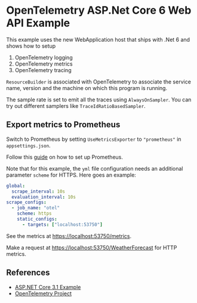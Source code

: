 # OpenTelemetry ASP.Net Core 6  Web API Example

This example uses the new WebApplication host that ships with .Net 6
and shows how to setup

1. OpenTelemetry logging
2. OpenTelemetry metrics
3. OpenTelemetry tracing

`ResourceBuilder` is associated with OpenTelemetry to associate the
service name, version and the machine on which this program is running.

The sample rate is set to emit all the traces using `AlwaysOnSampler`.
You can try out different samplers like `TraceIdRatioBasedSampler`.

## Export metrics to Prometheus

Switch to Prometheus by setting `UseMetricsExporter` to `"prometheus"` in `appsettings.json`.

Follow this [guide](/docs/metrics/getting-started-prometheus-grafana/README.md#collect-metrics-using-prometheus)
on how to set up Prometheus.

Note that for this example, the `yml` file configuration needs an additional
parameter `scheme` for HTTPS. Here goes an example:

```yaml
global:
  scrape_interval: 10s
  evaluation_interval: 10s
scrape_configs:
  - job_name: "otel"
    scheme: https
    static_configs:
      - targets: ["localhost:53750"]
```

See the metrics at [https://localhost:53750/metrics](https://localhost:53750/metrics).

Make a request at [https://localhost:53750/WeatherForecast](https://localhost:53750/WeatherForecast)
for HTTP metrics.

## References

* [ASP.NET Core 3.1 Example](https://github.com/open-telemetry/opentelemetry-dotnet/tree/98cb28974af43fc893ab80a8cead6e2d4163e144/examples/AspNetCore)
* [OpenTelemetry Project](https://opentelemetry.io/)

